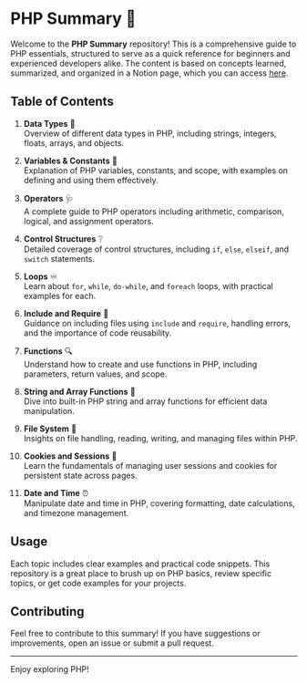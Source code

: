 # PHP Summary 📘

Welcome to the **PHP Summary** repository! This is a comprehensive guide to PHP essentials, structured to serve as a quick reference for beginners and experienced developers alike. The content is based on concepts learned, summarized, and organized in a Notion page, which you can access [here](https://www.notion.so/PHP-Summary-1293ec08c68c8026b39df42b11adac36).

## Table of Contents

1. **Data Types** 🤔  
   Overview of different data types in PHP, including strings, integers, floats, arrays, and objects.

2. **Variables & Constants** 🧐  
   Explanation of PHP variables, constants, and scope, with examples on defining and using them effectively.

3. **Operators** 🩺  
   A complete guide to PHP operators including arithmetic, comparison, logical, and assignment operators.

4. **Control Structures** ❔  
   Detailed coverage of control structures, including `if`, `else`, `elseif`, and `switch` statements.

5. **Loops** ♾️  
   Learn about `for`, `while`, `do-while`, and `foreach` loops, with practical examples for each.

6. **Include and Require** 🔗  
   Guidance on including files using `include` and `require`, handling errors, and the importance of code reusability.

7. **Functions** 🔍  
   Understand how to create and use functions in PHP, including parameters, return values, and scope.

8. **String and Array Functions** 📜  
   Dive into built-in PHP string and array functions for efficient data manipulation.

9. **File System** 📂  
   Insights on file handling, reading, writing, and managing files within PHP.

10. **Cookies and Sessions** 🍪  
    Learn the fundamentals of managing user sessions and cookies for persistent state across pages.

11. **Date and Time** ⏰  
    Manipulate date and time in PHP, covering formatting, date calculations, and timezone management.

## Usage

Each topic includes clear examples and practical code snippets. This repository is a great place to brush up on PHP basics, review specific topics, or get code examples for your projects.

## Contributing

Feel free to contribute to this summary! If you have suggestions or improvements, open an issue or submit a pull request.

---

Enjoy exploring PHP!
